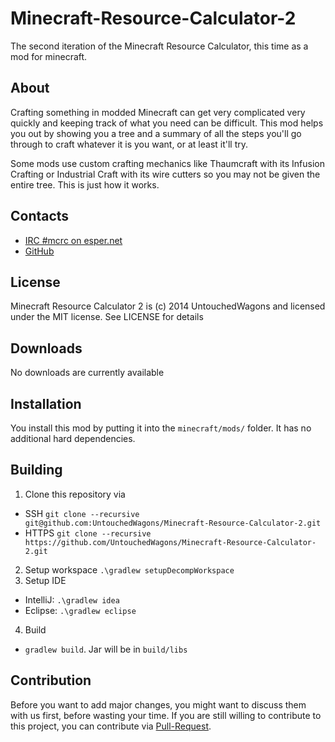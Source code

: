 Minecraft-Resource-Calculator-2
===============================

The second iteration of the Minecraft Resource Calculator, this time as a mod for minecraft.

## About

Crafting something in modded Minecraft can get very complicated very quickly and keeping track of what you need can be difficult. This mod helps you out by showing you a tree and a summary of all the steps you'll go through to craft whatever it is you want, or at least it'll try.

Some mods use custom crafting mechanics like Thaumcraft with its Infusion Crafting or Industrial Craft with its wire cutters so you may not be given the entire tree. This is just how it works.

## Contacts

* [IRC #mcrc on esper.net](http://webchat.esper.net/?channels=mcrc&prompt=1)
* [GitHub](https://github.com/UntouchedWagons/Minecraft-Resource-Calculator-2)

## License

Minecraft Resource Calculator 2 is (c) 2014 UntouchedWagons and licensed under the MIT license. See LICENSE for details

## Downloads

No downloads are currently available

## Installation

You install this mod by putting it into the `minecraft/mods/` folder. It has no additional hard dependencies.

## Building

1. Clone this repository via
  - SSH `git clone --recursive git@github.com:UntouchedWagons/Minecraft-Resource-Calculator-2.git`
  - HTTPS `git clone --recursive https://github.com/UntouchedWagons/Minecraft-Resource-Calculator-2.git`
2. Setup workspace
  `.\gradlew setupDecompWorkspace`
3. Setup IDE
  - IntelliJ: `.\gradlew idea`
  - Eclipse: `.\gradlew eclipse`
4. Build 
  - `gradlew build`. Jar will be in `build/libs`

## Contribution

Before you want to add major changes, you might want to discuss them with us first, before wasting your time.
If you are still willing to contribute to this project, you can contribute via [Pull-Request](https://help.github.com/articles/creating-a-pull-request).

